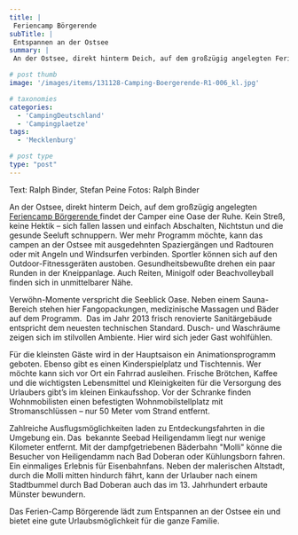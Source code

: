 ```yaml
---
title: |
 Feriencamp Börgerende
subTitle: |
 Entspannen an der Ostsee
summary: |
 An der Ostsee, direkt hinterm Deich, auf dem großzügig angelegten Feriencamp Börgerende findet der Camper eine Oase der Ruhe. Kein Streß, keine Hektik – sich fallen lassen und einfach Abschalten, Nichtstun und die gesunde Seeluft schnuppern. Wer mehr Programm möchte, kann das Campen an der Ostsee mit ausgedehnten Spaziergängen

# post thumb
image: '/images/items/131128-Camping-Boergerende-R1-006_kl.jpg'

# taxonomies
categories: 
  - 'CampingDeutschland'
  - 'Campingplaetze'
tags:
  - 'Mecklenburg'

# post type
type: "post"
---
```


Text: Ralph Binder, Stefan Peine Fotos: Ralph Binder  

 An der Ostsee, direkt hinterm Deich, auf dem großzügig angelegten [Feriencamp Börgerende ](http://caravaningreisen.de/LinkClick.aspx?link=http%3a%2f%2fwww.ostseeferiencamp.de%2f&tabid=683&portalid=5&mid=1662)findet der Camper eine Oase der Ruhe. Kein Streß, keine Hektik – sich fallen lassen und einfach Abschalten, Nichtstun und die gesunde Seeluft schnuppern. Wer mehr Programm möchte, kann das campen an der Ostsee mit ausgedehnten Spaziergängen und Radtouren oder mit Angeln und Windsurfen verbinden. Sportler können sich auf den Outdoor-Fitnessgeräten austoben. Gesundheitsbewußte drehen ein paar Runden in der Kneippanlage. Auch Reiten, Minigolf oder Beachvolleyball finden sich in unmittelbarer Nähe.   

 Verwöhn-Momente verspricht die Seeblick Oase. Neben einem Sauna-Bereich stehen hier Fangopackungen, medizinische Massagen und Bäder auf dem Programm.&nbsp; Das im Jahr 2013 frisch renovierte Sanitärgebäude entspricht dem neuesten technischen Standard. Dusch- und Waschräume zeigen sich im stilvollen Ambiente. Hier wird sich jeder Gast wohlfühlen.  

 Für die kleinsten Gäste wird in der Hauptsaison ein Animationsprogramm geboten. Ebenso gibt es einen Kinderspielplatz und Tischtennis. Wer möchte kann sich vor Ort ein Fahrrad ausleihen. Frische Brötchen, Kaffee und die wichtigsten Lebensmittel und Kleinigkeiten für die Versorgung des Urlaubers gibt’s im kleinen Einkaufsshop. Vor der Schranke finden Wohnmobilisten einen befestigten Wohnmobilstellplatz mit Stromanschlüssen – nur 50 Meter vom Strand entfernt.  

 Zahlreiche Ausflugsmöglichkeiten laden zu Entdeckungsfahrten in die Umgebung ein. Das  bekannte Seebad Heiligendamm liegt nur wenige Kilometer entfernt. Mit der dampfgetriebenen Bäderbahn "Molli" könne die Besucher von Heiligendamm nach Bad Doberan oder Kühlungsborn fahren. Ein einmaliges Erlebnis für Eisenbahnfans. Neben der malerischen Altstadt, durch die Molli mitten hindurch fährt, kann der Urlauber nach einem Stadtbummel durch Bad Doberan auch das im 13. Jahrhundert erbaute Münster bewundern.  

 Das Ferien-Camp Börgerende lädt zum Entspannen an der Ostsee ein und bietet eine gute Urlaubsmöglichkeit für die ganze Familie.